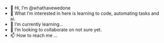 - 👋 Hi, I’m @whathavewedone
- 👀 What I’m interested in here is learning to code, automating tasks and ai.
- 🌱 I’m currently learning...
- 💞️ I’m looking to collaborate on not sure yet.
- 📫 How to reach me ...

<!---
whathavewedone/whathavewedone is a ✨ special ✨ repository because its `README.md` (this file) appears on your GitHub profile.
You can click the Preview link to take a look at your changes.
--->
